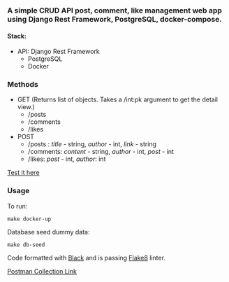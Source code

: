 ### A simple CRUD API post, comment, like management web app using Django Rest Framework, PostgreSQL, docker-compose.

#### Stack:
* API: Django Rest Framework
    * PostgreSQL
    * Docker


### Methods


* GET (Returns list of objects. Takes a /int:pk argument to get the detail view.)
    * /posts
    * /comments
    * /likes
* POST
    * /posts : *title* - string, *author* - int, *link* - string  
    * /comments: *content* - string, *author* - int, *post* - int
    * /likes: *post* - int, *author*: int 

[Test it here](http://www.reppon.live/)

### Usage

To run: 
```
make docker-up
```

Database seed dummy data:

```
make db-seed
```

Code formatted with [Black](https://github.com/psf/black) and is passing [Flake8](https://gitlab.com/pycqa/flake8) linter.

[Postman Collection Link](https://www.getpostman.com/collections/db8adae66e6a10059a4a)